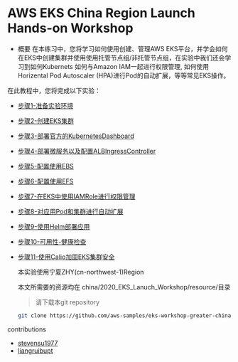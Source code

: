 # AWS EKS China Region Launch Hands-on Workshop 
* 概要
    在本练习中，您将学习如何使用创建、管理AWS EKS平台，并学会如何在EKS中创建集群并使用使用托管节点组/非托管节点组，在实验中我们还会学习到如何Kubernets 如何与Amazon IAM一起进行权限管理, 如何使用Horizental Pod Autoscaler (HPA)进行Pod的自动扩展，等等常见EKS操作。
    
 在此教程中，您将完成以下实验：
  * [步骤1-准备实验环境](步骤1-准备实验环境.md)
  * [步骤2-创建EKS集群](步骤2-创建EKS集群.md)
  * [步骤3-部署官方的KubernetesDashboard](步骤3-部署官方的KubernetesDashboard.md)
  * [步骤4-部署微服务以及配置ALBIngressController](步骤4-部署微服务以及配置ALBIngressController.md) 
  * [步骤5-配置使用EBS](步骤5-配置使用EBS.md)
  * [步骤6-配置使用EFS](步骤6-配置使用EFS.md)
  * [步骤7-在EKS中使用IAMRole进行权限管理](步骤7-在EKS中使用IAMRole进行权限管理.md)
  * [步骤8-对应用Pod和集群进行自动扩展](步骤8-对应用Pod和集群进行自动扩展.md)
  * [步骤9-使用Helm部署应用](步骤9-使用Helm部署应用.md)
  * [步骤10-可用性-健康检查](步骤10-可用性-健康检查.md)
  * [步骤11-使用Calio加固EKS集群安全](步骤11-使用Calio加固EKS集群安全.md)
  
    本实验使用宁夏ZHY(cn-northwest-1)Region
    
    本文所需要的资源均在 china/2020_EKS_Lanuch_Workshop/resource/目录
    >请下载本git repository
    
    ```bash
    git clone https://github.com/aws-samples/eks-workshop-greater-china.git
    
    ```
 
 contributions
 * [stevensu1977](https://github.com/stevensu1977) 
 * [liangruibupt ](https://github.com/liangruibupt)
